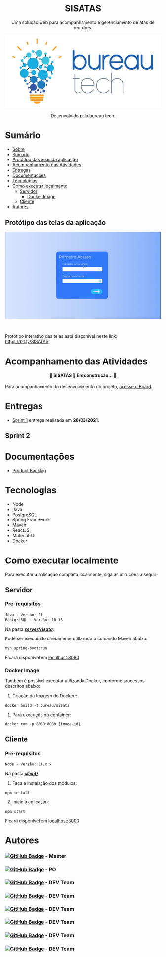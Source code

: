 <h1 align="center">SISATAS</h1>

<p align="center">Uma solução web para acompanhamento e gerenciamento de atas de reuniões.</p>

<div align="center">

![logo](./assets/png/BureauTechLogo.png)

Desenvolvido pela bureau tech.

</div>

# Sumário

   * [Sobre](#SISATAS)
   * [Sumário](#sumário)
   * [Protótipo das telas da aplicação](#protótipo-das-telas-da-aplicação)
   * [Acompanhamento das Atividades](#acompanhamento-das-atividades)
   * [Entregas](#entregas)
   * [Documentações](#documentações)
   * [Tecnologias](#tecnologias)
   * [Como executar localmente](#como-executar-localmente)
      * [Servidor](#servidor)
        * [Docker Image](#docker-image)
      * [Cliente](#cliente)
   * [Autores](#autores)

## Protótipo das telas da aplicação

![telas](./assets/gifs/telas.gif)

<br>

Protótipo interativo das telas está disponível neste link: https://bit.ly/SISATAS
  
# Acompanhamento das Atividades

<h4 align="center"> 
	🚧  SISATAS 🚀 Em construção...  🚧
</h4>

Para acompanhamento do desenvolvimento do projeto, [acesse o Board](https://www.notion.so/b2249587d2c24f6995f4c7ba8dea304e?v=322477ad68b04c12ac4bc0e36c55bd61).


# Entregas

- [Sprint 1](https://github.com/BureauTech/ProjectSisatas/tree/prod/sprint-1) entrega realizada em **28/03/2021**.

## Sprint 2

# Documentações

- [Product Backlog](./docs/Product%20Backlog%20-%20SISATAS.pdf)

# Tecnologias

- Node
- Java
- PostgreSQL
- Spring Framework
- Maven
- ReactJS
- Material-UI
- Docker

# Como executar localmente

Para executar a aplicação completa localmente, siga as intruções a seguir:

## Servidor

### Pré-requisitos:

```
Java - Versão: 11
PostgreSQL - Versão: 10.16
```

Na pasta [***server/sisata***](./server/sisata): <br>

Pode ser executado diretamente utilizando o comando Maven abaixo:

```
mvn spring-boot:run
```

Ficará disponível em [localhost:8080](http://localhost/8080)

### Docker Image

Também é possível executar utilizando Docker, conforme processos descritos abaixo:

1. Criação da Imagem do Docker::

```
docker build -t bureau/sisata
```

1. Para execução do container:

```
docker run -p 8080:8080 {image-id}
```

## Cliente

### Pré-requisitos:

```
Node - Versão: 14.x.x
```

Na pasta [***client/***](./client): <br>

1. Faça a instalação dos módulos:
   
```
npm install
```

2. Inicie a aplicação: 

```
npm start
```

Ficará disponível em [localhost:3000](http://localhost/3000)

# Autores

### [![GitHub Badge](https://img.shields.io/github/followers/bibiacoutinho?label=bibiacoutinho&style=for-the-badge&color=black&link=https://github.com/bibiacoutinho)](https://github.com/bibiacoutinho) - Master <br>

### [![GitHub Badge](https://img.shields.io/github/followers/charles-ramos?label=charles-ramos&style=for-the-badge&color=black&link=https://github.com/charles-ramos)](https://github.com/charles-ramos) - PO <br>

### [![GitHub Badge](https://img.shields.io/github/followers/anaclaragraciano?label=anaclaragraciano&style=for-the-badge&color=black&link=https://github.com/anaclaragraciano)](https://github.com/anaclaragraciano) - DEV Team <br>

### [![GitHub Badge](https://img.shields.io/github/followers/caiquesjc?label=caiquesjc&style=for-the-badge&color=black&link=https://github.com/caiquesjc)](https://github.com/caiquesjc) - DEV Team <br>

### [![GitHub Badge](https://img.shields.io/github/followers/danielsantosoliveira?label=danielsantosoliveira&style=for-the-badge&color=black&link=https://github.com/danielsantosoliveira)](https://github.com/danielsantosoliveira) - DEV Team<br>

### [![GitHub Badge](https://img.shields.io/github/followers/Denis-Lima?label=Denis-Lima&style=for-the-badge&color=black&link=https://github.com/Denis-Lima)](https://github.com/Denis-Lima) - DEV Team <br>

### [![GitHub Badge](https://img.shields.io/github/followers/JoaoPSPereira?label=JoaoPSPereira&style=for-the-badge&color=black&link=https://github.com/JoaoPSPereira)](https://github.com/JoaoPSPereira) - DEV Team <br>

### [![GitHub Badge](https://img.shields.io/github/followers/WeDias?label=WeDias&style=for-the-badge&color=black&link=https://github.com/WeDias)](https://github.com/WeDias) - DEV Team <br>